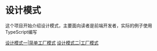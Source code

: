# 设计模式
这个项目开始介绍设计模式，主要面向读者是前端开发者，实际的例子使用TypeScript编写


[设计模式一|简单工厂模式](https://mp.weixin.qq.com/s?__biz=Mzg3ODA3OTgxNw==&mid=2247483696&idx=1&sn=74afac6c5b1b58b9210e19a5cc15fb41&chksm=cf187b16f86ff200e5e1642cad9b7eae7877154b8f03bb2763ad4b56c0934216d6742a3610dc&token=164442070&lang=zh_CN#rd)
[设计模式二|工厂模式](https://github.com/treeandgrass/designpattern/tree/master/src/Factory)
